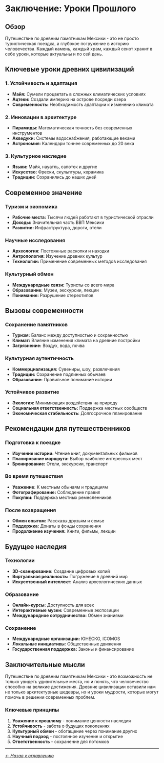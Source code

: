 # Заключение: Уроки Прошлого

## Обзор
Путешествие по древним памятникам Мексики - это не просто туристическая поездка, а глубокое погружение в историю человечества. Каждый камень, каждый храм, каждый сенот хранит в себе уроки, которые актуальны и по сей день.

## Ключевые уроки древних цивилизаций

### 1. Устойчивость и адаптация
- **Майя:** Сумели процветать в сложных климатических условиях
- **Ацтеки:** Создали империю на острове посреди озера
- **Современность:** Необходимость адаптации к изменению климата

### 2. Инновации в архитектуре
- **Пирамиды:** Математическая точность без современных инструментов
- **Акведуки:** Системы водоснабжения, работающие веками
- **Астрономия:** Календари точнее современных до 20 века

### 3. Культурное наследие
- **Языки:** Майя, науатль, сапотек и другие
- **Искусство:** Фрески, скульптуры, керамика
- **Традиции:** Сохранились до наших дней

## Современное значение

### Туризм и экономика
- **Рабочие места:** Тысячи людей работают в туристической отрасли
- **Доходы:** Значительная часть ВВП Мексики
- **Развитие:** Инфраструктура, дороги, отели

### Научные исследования
- **Археология:** Постоянные раскопки и находки
- **Антропология:** Изучение древних культур
- **Технологии:** Применение современных методов исследования

### Культурный обмен
- **Международные связи:** Туристы со всего мира
- **Образование:** Музеи, экскурсии, лекции
- **Понимание:** Разрушение стереотипов

## Вызовы современности

### Сохранение памятников
- **Туризм:** Баланс между доступностью и сохранностью
- **Климат:** Влияние изменения климата на древние постройки
- **Загрязнение:** Воздух, вода, почва

### Культурная аутентичность
- **Коммерциализация:** Сувениры, шоу, развлечения
- **Традиции:** Сохранение подлинных обычаев
- **Образование:** Правильное понимание истории

### Устойчивое развитие
- **Экология:** Минимизация воздействия на природу
- **Социальная ответственность:** Поддержка местных сообществ
- **Экономическая стабильность:** Долгосрочное планирование

## Рекомендации для путешественников

### Подготовка к поездке
- **Изучение истории:** Чтение книг, документальных фильмов
- **Планирование маршрута:** Выбор наиболее интересных мест
- **Бронирование:** Отели, экскурсии, транспорт

### Во время путешествия
- **Уважение:** К местным обычаям и традициям
- **Фотографирование:** Соблюдение правил
- **Покупки:** Поддержка местных ремесленников

### После возвращения
- **Обмен опытом:** Рассказы друзьям и семье
- **Поддержка:** Донаты в фонды сохранения
- **Продолжение изучения:** Книги, фильмы, лекции

## Будущее наследия

### Технологии
- **3D-сканирование:** Создание цифровых копий
- **Виртуальная реальность:** Погружение в древний мир
- **Искусственный интеллект:** Анализ археологических данных

### Образование
- **Онлайн-курсы:** Доступность для всех
- **Интерактивные музеи:** Современные экспозиции
- **Международное сотрудничество:** Обмен знаниями

### Сохранение
- **Международные организации:** ЮНЕСКО, ICOMOS
- **Локальные инициативы:** Общественные движения
- **Государственная поддержка:** Законы и финансирование

## Заключительные мысли

Путешествие по древним памятникам Мексики - это возможность не только увидеть удивительные места, но и понять, что человечество способно на великие достижения. Древние цивилизации оставили нам не только архитектурные шедевры, но и уроки мудрости, которые могут помочь в решении современных проблем.

### Ключевые принципы
1. **Уважение к прошлому** - понимание ценности наследия
2. **Устойчивость** - забота о будущих поколениях
3. **Культурный обмен** - обогащение через понимание других
4. **Научный подход** - постоянное изучение и открытие
5. **Ответственность** - сохранение для потомков

---

*[← Назад к оглавлению](../prd/index.md)*
